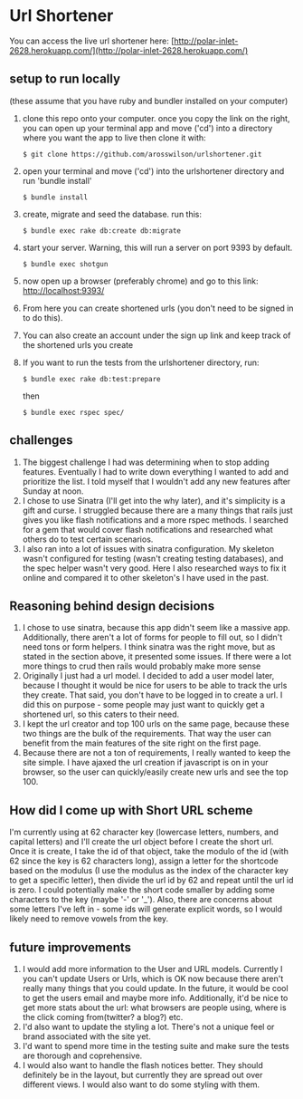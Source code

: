# Url Shortener
 You can access the live url shortener here: [http://polar-inlet-2628.herokuapp.com/](http://polar-inlet-2628.herokuapp.com/)
 
## setup to run locally

(these assume that you have ruby and bundler installed on your computer)

1.  clone this repo onto your computer. once you copy the link on the right, you can open up your terminal app and move ('cd') into a directory where you want the app to live then clone it with:

    `$ git clone https://github.com/arosswilson/urlshortener.git`

2.  open your terminal and move ('cd') into the urlshortener directory and run 'bundle install'

    `$ bundle install`
    
3.  create, migrate and seed the database. run this:

    `$ bundle exec rake db:create db:migrate`
    
4.  start your server. Warning, this will run a server on port 9393 by default.

    `$ bundle exec shotgun`
    
5.  now open up a browser (preferably chrome) and go to this link: [http://localhost:9393/](http://localhost:9393/)
6.  From here you can create shortened urls (you don't need to be signed in to do this).
7.  You can also create an account under the sign up link and keep track of the shortened urls you create
8.  If you want to run the tests from the urlshortener directory, run:

    `$ bundle exec rake db:test:prepare`
    
    then
    
    `$ bundle exec rspec spec/`

## challenges

1. The biggest challenge I had was determining when to stop adding features. Eventually I had to write down everything I wanted to add and prioritize the list. I told myself that I wouldn't add any new features after Sunday at noon.
2. I chose to use Sinatra (I'll get into the why later), and it's simplicity is a gift and curse. I struggled because there are a many things that rails just gives you like flash notifications and a more rspec methods. I searched for a gem that would cover flash notifications and researched what others do to test certain scenarios.
3. I also ran into a lot of issues with sinatra configuration. My skeleton wasn't configured for testing (wasn't creating testing databases), and the spec helper wasn't very good. Here I also researched ways to fix it online and compared it to other skeleton's I have used in the past.

## Reasoning behind design decisions
1. I chose to use sinatra, because this app didn't seem like a massive app. Additionally, there aren't a lot of forms for people to fill out, so I didn't need tons or form helpers. I think sinatra was the right move, but as stated in the section above, it presented some issues. If there were a lot more things to crud then rails would probably make more sense
2. Originally I just had a url model. I decided to add a user model later, because I thought it would be nice for users to be able to track the urls they create. That said, you don't have to be logged in to create a url. I did this on purpose - some people may just want to quickly get a shortened url, so this caters to their need.
3. I kept the url creator and top 100 urls on the same page, because these two things are the bulk of the requirements. That way the user can benefit from the main features of the site right on the first page.
4. Because there are not a ton of requirements, I really wanted to keep the site simple. I have ajaxed the url creation if javascript is on in your browser, so the user can quickly/easily create new urls and see the top 100.


## How did I come up with Short URL scheme

I'm currently using at 62 character key (lowercase letters, numbers, and capital letters) and I'll create the url object before I create the short url. Once it is create, I take the id of that object, take the modulo of the id (with 62 since the key is 62 characters long), assign a letter for the shortcode based on the modulus (I use the modulus as the index of the character key to get a specific letter), then divide the url id by 62 and repeat until the url id is zero. I could potentially make the short code smaller by adding some characters to the key (maybe '-' or '_'). Also, there are concerns about some letters I've left in - some ids will generate explicit words, so I would likely need to remove vowels from the key.

## future improvements

1. I would add more information to the User and URL models. Currently I you can't update Users or Urls, which is OK now because there aren't really many things that you could update. In the future, it would be cool to get the users email and maybe more info. Additionally, it'd be nice to get more stats about the url: what browsers are people using, where is the click coming from(twitter? a blog?) etc.
2. I'd also want to update the styling a lot. There's not a unique feel or brand associated with the site yet.
3. I'd want to spend more time in the testing suite and make sure the tests are thorough and coprehensive.
4. I would also want to handle the flash notices better. They should definitely be in the layout, but currently they are spread out over different views. I would also want to do some styling with them.


